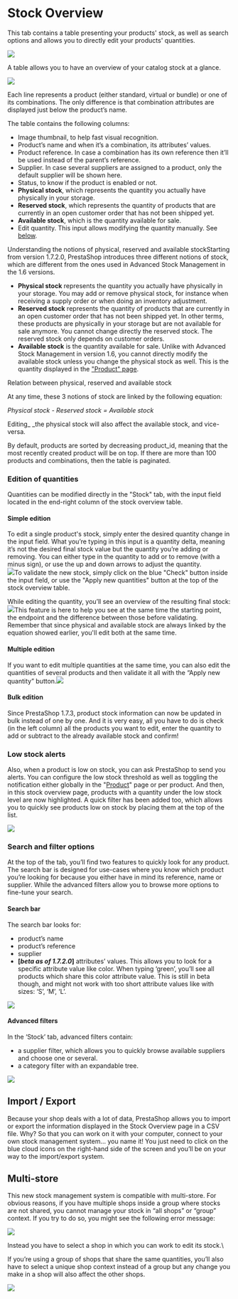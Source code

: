 # Stock Overview

This tab contains a table presenting your products' stock, as well as search options and allows you to directly edit your products' quantities.

![](<../../../../.gitbook/assets/56688695 (3) (3).png>)

A table allows you to have an overview of your catalog stock at a glance.

![](<../../../../.gitbook/assets/56688697 (3) (3) (2).png>)

Each line represents a product (either standard, virtual or bundle) or one of its combinations. The only difference is that combination attributes are displayed just below the product’s name.

The table contains the following columns:

* Image thumbnail, to help fast visual recognition.
* Product’s name and when it’s a combination, its attributes’ values.
* Product reference. In case a combination has its own reference then it’ll be used instead of the parent’s reference.
* Supplier. In case several suppliers are assigned to a product, only the default supplier will be shown here.
* Status, to know if the product is enabled or not.
* **Physical stock**, which represents the quantity you actually have physically in your storage.
* **Reserved stock**, which represents the quantity of products that are currently in an open customer order that has not been shipped yet.
* **Available stock**, which is the quantity available for sale.
* Edit quantity. This input allows modifying the quantity manually. See [below](stock-overview.md#Stockoverview-qty_edition).

Understanding the notions of physical, reserved and available stockStarting from version 1.7.2.0, PrestaShop introduces three different notions of stock, which are different from the ones used in Advanced Stock Management in the 1.6 versions.

* **Physical stock** represents the quantity you actually have physically in your storage. You may add or remove physical stock, for instance when receiving a supply order or when doing an inventory adjustment.
* **Reserved stock** represents the quantity of products that are currently in an open customer order that has not been shipped yet. In other terms, these products are physically in your storage but are not available for sale anymore. You cannot change directly the reserved stock. The reserved stock only depends on customer orders.
* **Available stock** is the quantity available for sale. Unlike with Advanced Stock Management in version 1.6, you cannot directly modify the available stock unless you change the physical stock as well. This is the quantity displayed in the ["Product" page](../managing-products.md).

Relation between physical, reserved and available stock

At any time, these 3 notions of stock are linked by the following equation:

_Physical stock - Reserved stock = Available stock_

Editing_ _the physical stock will also affect the available stock, and vice-versa.

 By default, products are sorted by decreasing product_id, meaning that the most recently created product will be on top. If there are more than 100 products and combinations, then the table is paginated.

### Edition of quantities <a href="stockoverview-qty_editioneditionofquantities" id="stockoverview-qty_editioneditionofquantities"></a>

Quantities can be modified directly in the "Stock" tab, with the input field located in the end-right column of the stock overview table.

#### Simple edition <a href="stockoverview-simpleedition" id="stockoverview-simpleedition"></a>

To edit a single product's stock, simply enter the desired quantity change in the input field. What you’re typing in this input is a quantity delta, meaning it’s not the desired final stock value but the quantity you’re adding or removing. You can either type in the quantity to add or to remove (with a minus sign), or use the up and down arrows to adjust the quantity.\
![](<../../../../.gitbook/assets/54268490 (5) (1).gif>)To validate the new stock, simply click on the blue "Check" button inside the input field, or use the "Apply new quantities" button at the top of the stock overview table.

While editing the quantity, you’ll see an overview of the resulting final stock:![](<../../../../.gitbook/assets/56688698 (3) (3) (2).png>)This feature is here to help you see at the same time the starting point, the endpoint and the difference between those before validating. Remember that since physical and available stock are always linked by the equation showed earlier, you'll edit both at the same time.

#### Multiple edition <a href="stockoverview-multipleedition" id="stockoverview-multipleedition"></a>

If you want to edit multiple quantities at the same time, you can also edit the quantities of several products and then validate it all with the “Apply new quantity” button.![](<../../../../.gitbook/assets/54266290 (3) (5) (1).gif>)

#### Bulk edition <a href="stockoverview-bulkedition" id="stockoverview-bulkedition"></a>

Since PrestaShop 1.7.3, product stock information can now be updated in bulk instead of one by one. And it is very easy, all you have to do is check (in the left column) all the products you want to edit, enter the quantity to add or subtract to the already available stock and confirm!

### Low stock alerts  <a href="stockoverview-lowstockalerts" id="stockoverview-lowstockalerts"></a>

Also, when a product is low on stock, you can ask PrestaShop to send you alerts. You can configure the low stock threshold as well as toggling the notification either globally in the "[Product](http://doc.prestashop.com/display/PS17/Managing+Products)" page or per product. And then, in this stock overview page, products with a quantity under the low stock level are now highlighted. A quick filter has been added too, which allows you to quickly see products low on stock by placing them at the top of the list.

![](<../../../../.gitbook/assets/55607508 (4) (3).png>)

### Search and filter options <a href="stockoverview-searchandfilteroptions" id="stockoverview-searchandfilteroptions"></a>

At the top of the tab, you’ll find two features to quickly look for any product. The search bar is designed for use-cases where you know which product you’re looking for because you either have in mind its reference, name or supplier. While the advanced filters allow you to browse more options to fine-tune your search.

#### Search bar <a href="stockoverview-stock_search_barsearchbar" id="stockoverview-stock_search_barsearchbar"></a>

The search bar looks for:

* product’s name
* product’s reference
* supplier
* **\[**_**beta as of 1.7.2.0**_**]** attributes’ values. This allows you to look for a specific attribute value like color. When typing ‘green’, you’ll see all products which share this color attribute value. This is still in beta though, and might not work with too short attribute values like with sizes: ‘S’, ‘M’, ‘L’.

![](<../../../../.gitbook/assets/54266294 (3) (5) (3).gif>)

#### Advanced filters <a href="stockoverview-advancedfilters" id="stockoverview-advancedfilters"></a>

In the ‘Stock’ tab, advanced filters contain:

* a supplier filter, which allows you to quickly browse available suppliers and choose one or several.
* a category filter with an expandable tree.

![](<../../../../.gitbook/assets/56688700 (3) (3) (2).png>)

## Import / Export <a href="stockoverview-import-export" id="stockoverview-import-export"></a>

Because your shop deals with a lot of data, PrestaShop allows you to import or export the information displayed in the Stock Overview page in a CSV file. Why? So that you can work on it with your computer, connect to your own stock management system… you name it! You just need to click on the blue cloud icons on the right-hand side of the screen and you’ll be on your way to the import/export system.

## Multi-store <a href="stockoverview-multi-store" id="stockoverview-multi-store"></a>

This new stock management system is compatible with multi-store. For obvious reasons, if you have multiple shops inside a group where stocks are not shared, you cannot manage your stock in “all shops” or “group” context. If you try to do so, you might see the following error message:

![](<../../../../.gitbook/assets/56688701 (3) (3) (1).png>)

Instead you have to select a shop in which you can work to edit its stock.\


If you’re using a group of shops that share the same quantities, you’ll also have to select a unique shop context instead of a group but any change you make in a shop will also affect the other shops.

![](<../../../../.gitbook/assets/56688702 (3) (3) (3).png>)
